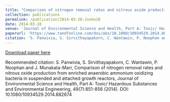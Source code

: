 ```yaml
---
title: "Comparison of nitrogen removal rates and nitrous oxide production from enriched anaerobic ammonium oxidizing bacteria in suspended and attached growth reactors"
collection: publications
permalink: /publication/2014-03-28-Junko18
date: 2014-03-28
venue: 'Journal of Environmental Science and Health, Part A: Toxic/ Hazardous Substances and Environmental Engineering'
paperurl: 'https://www.tandfonline.com/doi/abs/10.1080/10934529.2014.882674'
citation: 'S. Panwivia, S. Sirvithayapakorn, C. Wantawin, P. Noophan and J. Munakata-Marr, Comparison of nitrogen removal rates and nitrous oxide production from enriched anaerobic ammonium oxidizing bacteria in suspended and attached growth reactors, Journal of Environmental Science and Health, Part A: Toxic/ Hazardous Substances and Environmental Engineering, 49(7):851-856 (2014). DOI: 10.1080/10934529.2014.882674'
---
```


<a href='https://www.tandfonline.com/doi/abs/10.1080/10934529.2014.882674'>Download paper here</a>

Recommended citation: S. Panwivia, S. Sirvithayapakorn, C. Wantawin, P. Noophan and J. Munakata-Marr, Comparison of nitrogen removal rates and nitrous oxide production from enriched anaerobic ammonium oxidizing bacteria in suspended and attached growth reactors, Journal of Environmental Science and Health, Part A: Toxic/ Hazardous Substances and Environmental Engineering, 49(7):851-856 (2014). DOI: 10.1080/10934529.2014.882674